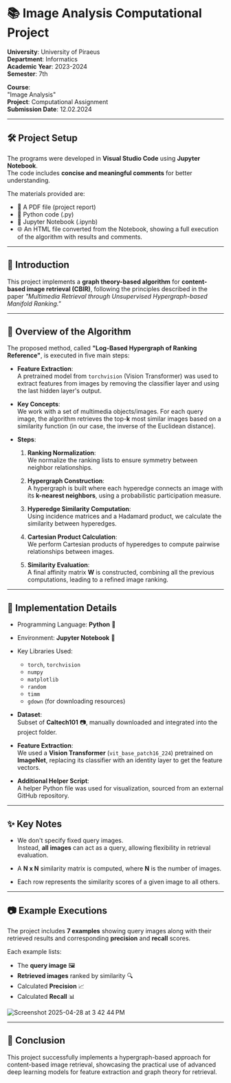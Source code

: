 # 📚 Image Analysis Computational Project

**University**: University of Piraeus  
**Department**: Informatics  
**Academic Year**: 2023-2024  
**Semester**: 7th

**Course**:  
"Image Analysis"  
**Project**: Computational Assignment  
**Submission Date**: 12.02.2024

---

## 🛠 Project Setup

The programs were developed in **Visual Studio Code** using **Jupyter Notebook**.  
The code includes **concise and meaningful comments** for better understanding.

The materials provided are:
- 📄 A PDF file (project report)
- 🐍 Python code (.py)
- 📓 Jupyter Notebook (.ipynb)
- 🌐 An HTML file converted from the Notebook, showing a full execution of the algorithm with results and comments.

---

## 📖 Introduction

This project implements a **graph theory-based algorithm** for **content-based image retrieval (CBIR)**, following the principles described in the paper *"Multimedia Retrieval through Unsupervised Hypergraph-based Manifold Ranking."*

---

## 🔎 Overview of the Algorithm

The proposed method, called **"Log-Based Hypergraph of Ranking Reference"**, is executed in five main steps:

- **Feature Extraction**:  
  A pretrained model from `torchvision` (Vision Transformer) was used to extract features from images by removing the classifier layer and using the last hidden layer's output.

- **Key Concepts**:  
  We work with a set of multimedia objects/images. For each query image, the algorithm retrieves the top-**k** most similar images based on a similarity function (in our case, the inverse of the Euclidean distance).

- **Steps**:
  1. **Ranking Normalization**:  
     We normalize the ranking lists to ensure symmetry between neighbor relationships.
  
  2. **Hypergraph Construction**:  
     A hypergraph is built where each hyperedge connects an image with its **k-nearest neighbors**, using a probabilistic participation measure.
  
  3. **Hyperedge Similarity Computation**:  
     Using incidence matrices and a Hadamard product, we calculate the similarity between hyperedges.

  4. **Cartesian Product Calculation**:  
     We perform Cartesian products of hyperedges to compute pairwise relationships between images.

  5. **Similarity Evaluation**:  
     A final affinity matrix **W** is constructed, combining all the previous computations, leading to a refined image ranking.

---

## 🧩 Implementation Details

- Programming Language: **Python** 🐍
- Environment: **Jupyter Notebook** 📓
- Key Libraries Used:
  - `torch`, `torchvision`
  - `numpy`
  - `matplotlib`
  - `random`
  - `timm`
  - `gdown` (for downloading resources)

- **Dataset**:  
  Subset of **Caltech101** 📷, manually downloaded and integrated into the project folder.

- **Feature Extraction**:  
  We used a **Vision Transformer** (`vit_base_patch16_224`) pretrained on **ImageNet**, replacing its classifier with an identity layer to get the feature vectors.

- **Additional Helper Script**:  
  A helper Python file was used for visualization, sourced from an external GitHub repository.

---

## ✨ Key Notes

- We don't specify fixed query images.  
  Instead, **all images** can act as a query, allowing flexibility in retrieval evaluation.
  
- A **N x N** similarity matrix is computed, where **N** is the number of images.

- Each row represents the similarity scores of a given image to all others.

---

## 📷 Example Executions

The project includes **7 examples** showing query images along with their retrieved results and corresponding **precision** and **recall** scores.

Each example lists:
- The **query image** 🖼️
- **Retrieved images** ranked by similarity 🔍
- Calculated **Precision** 📈
- Calculated **Recall** 📊

![Screenshot 2025-04-28 at 3 42 44 PM](https://github.com/user-attachments/assets/87391129-2edc-4c34-a0ec-e3298943cd4f)

---

## 🚀 Conclusion

This project successfully implements a hypergraph-based approach for content-based image retrieval, showcasing the practical use of advanced deep learning models for feature extraction and graph theory for retrieval.
